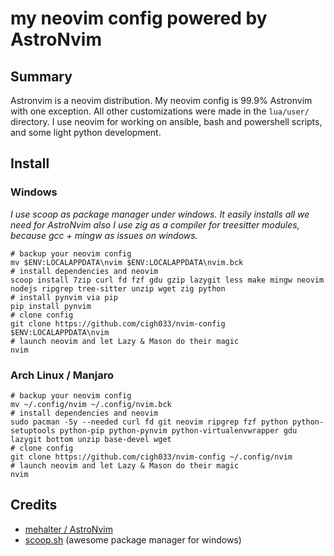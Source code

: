 # my neovim config powered by AstroNvim
## Summary
Astronvim is a neovim distribution. My neovim config is 99.9% Astronvim with one exception. All other customizations were made in the `lua/user/` directory. I use neovim for working on ansible, bash and powershell scripts, and some light python development.
## Install
### Windows
*I use scoop as package manager under windows. It easily installs all we need for AstroNvim also I use zig as a compiler for treesitter modules, because gcc + mingw as issues on windows.*
```shell
# backup your neovim config
mv $ENV:LOCALAPPDATA\nvim $ENV:LOCALAPPDATA\nvim.bck
# install dependencies and neovim
scoop install 7zip curl fd fzf gdu gzip lazygit less make mingw neovim nodejs ripgrep tree-sitter unzip wget zig python
# install pynvim via pip
pip install pynvim
# clone config
git clone https://github.com/cigh033/nvim-config $ENV:LOCALAPPDATA\nvim
# launch neovim and let Lazy & Mason do their magic
nvim
```
### Arch Linux / Manjaro
```shell
# backup your neovim config
mv ~/.config/nvim ~/.config/nvim.bck
# install dependencies and neovim
sudo pacman -Sy --needed curl fd git neovim ripgrep fzf python python-setuptools python-pip python-pynvim python-virtualenvwrapper gdu lazygit bottom unzip base-devel wget
# clone config
git clone https://github.com/cigh033/nvim-config ~/.config/nvim
# launch neovim and let Lazy & Mason do their magic
nvim
```
## Credits
* [mehalter / AstroNvim](https://github.com/AstroNvim/AstroNvim/)
* [scoop.sh](https://scoop.sh) (awesome package manager for windows)
